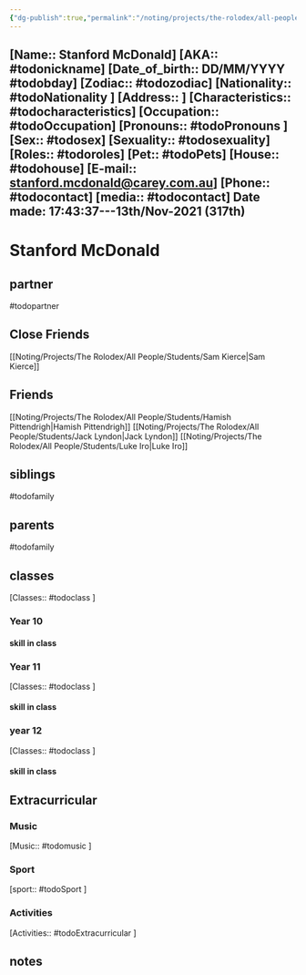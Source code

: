 ```yaml
---
{"dg-publish":true,"permalink":"/noting/projects/the-rolodex/all-people/students/stanford-mc-donald/","dgHomeLink":true,"dgPassFrontmatter":false}
---
```


[Name:: Stanford McDonald]
[AKA:: #todonickname]
[Date_of_birth:: DD/MM/YYYY #todobday] 
[Zodiac:: #todozodiac] 
[Nationality:: #todoNationality ]
[Address:: ]
[Characteristics::  #todocharacteristics]
[Occupation:: #todoOccupation]
[Pronouns:: #todoPronouns ]
[Sex:: #todosex]
[Sexuality:: #todosexuality]
[Roles:: #todoroles]
[Pet:: #todoPets]
[House:: #todohouse]
[E-mail:: <stanford.mcdonald@carey.com.au>]
[Phone:: #todocontact]
[media:: #todocontact]
Date made: 17:43:37---13th/Nov-2021 (317th) 
---
# Stanford McDonald
## partner
#todopartner
## Close Friends
[[Noting/Projects/The Rolodex/All People/Students/Sam Kierce|Sam Kierce]]
## Friends
[[Noting/Projects/The Rolodex/All People/Students/Hamish Pittendrigh|Hamish Pittendrigh]]
[[Noting/Projects/The Rolodex/All People/Students/Jack Lyndon|Jack Lyndon]]
[[Noting/Projects/The Rolodex/All People/Students/Luke Iro|Luke Iro]]
## siblings
#todofamily
## parents
#todofamily
## classes
[Classes:: #todoclass ]
### Year 10
#### skill in class
### Year 11
[Classes:: #todoclass ]
#### skill in class
### year 12
[Classes:: #todoclass ]
#### skill in class
## Extracurricular
### Music
[Music:: #todomusic ]
### Sport
[sport:: #todoSport ]
### Activities
[Activities:: #todoExtracurricular ]
## notes
